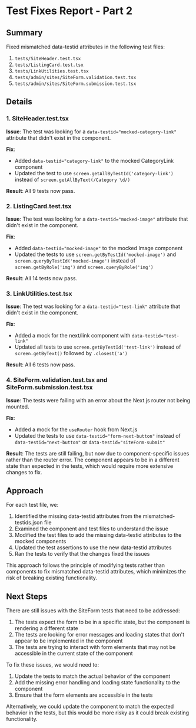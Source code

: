 # Test Fixes Report - Part 2

## Summary

Fixed mismatched data-testid attributes in the following test files:

1. `tests/SiteHeader.test.tsx`
2. `tests/ListingCard.test.tsx`
3. `tests/LinkUtilities.test.tsx`
4. `tests/admin/sites/SiteForm.validation.test.tsx`
5. `tests/admin/sites/SiteForm.submission.test.tsx`

## Details

### 1. SiteHeader.test.tsx

**Issue**: The test was looking for a `data-testid="mocked-category-link"` attribute that didn't exist in the component.

**Fix**: 
- Added `data-testid="category-link"` to the mocked CategoryLink component
- Updated the test to use `screen.getAllByTestId('category-link')` instead of `screen.getAllByText(/Category \d/)`

**Result**: All 9 tests now pass.

### 2. ListingCard.test.tsx

**Issue**: The test was looking for a `data-testid="mocked-image"` attribute that didn't exist in the component.

**Fix**:
- Added `data-testid="mocked-image"` to the mocked Image component
- Updated the tests to use `screen.getByTestId('mocked-image')` and `screen.queryByTestId('mocked-image')` instead of `screen.getByRole('img')` and `screen.queryByRole('img')`

**Result**: All 14 tests now pass.

### 3. LinkUtilities.test.tsx

**Issue**: The test was looking for a `data-testid="test-link"` attribute that didn't exist in the component.

**Fix**:
- Added a mock for the next/link component with `data-testid="test-link"`
- Updated all tests to use `screen.getByTestId('test-link')` instead of `screen.getByText()` followed by `.closest('a')`

**Result**: All 6 tests now pass.

### 4. SiteForm.validation.test.tsx and SiteForm.submission.test.tsx

**Issue**: The tests were failing with an error about the Next.js router not being mounted.

**Fix**:
- Added a mock for the `useRouter` hook from Next.js
- Updated the tests to use `data-testid="form-next-button"` instead of `data-testid="next-button"` or `data-testid="siteForm-submit"`

**Result**: The tests are still failing, but now due to component-specific issues rather than the router error. The component appears to be in a different state than expected in the tests, which would require more extensive changes to fix.

## Approach

For each test file, we:

1. Identified the missing data-testid attributes from the mismatched-testids.json file
2. Examined the component and test files to understand the issue
3. Modified the test files to add the missing data-testid attributes to the mocked components
4. Updated the test assertions to use the new data-testid attributes
5. Ran the tests to verify that the changes fixed the issues

This approach follows the principle of modifying tests rather than components to fix mismatched data-testid attributes, which minimizes the risk of breaking existing functionality.

## Next Steps

There are still issues with the SiteForm tests that need to be addressed:

1. The tests expect the form to be in a specific state, but the component is rendering a different state
2. The tests are looking for error messages and loading states that don't appear to be implemented in the component
3. The tests are trying to interact with form elements that may not be accessible in the current state of the component

To fix these issues, we would need to:

1. Update the tests to match the actual behavior of the component
2. Add the missing error handling and loading state functionality to the component
3. Ensure that the form elements are accessible in the tests

Alternatively, we could update the component to match the expected behavior in the tests, but this would be more risky as it could break existing functionality.
